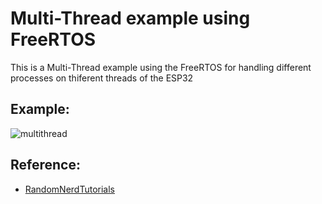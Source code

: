 # Multi-Thread example using FreeRTOS

This is a Multi-Thread example using the FreeRTOS for handling different processes on thiferent threads of the ESP32



## Example:
![multithread](https://github.com/user-attachments/assets/e1cef8b6-3e5b-4500-82dd-78f64ca4f8bc)


## Reference:

- [RandomNerdTutorials](https://randomnerdtutorials.com/esp32-dual-core-arduino-ide/)

